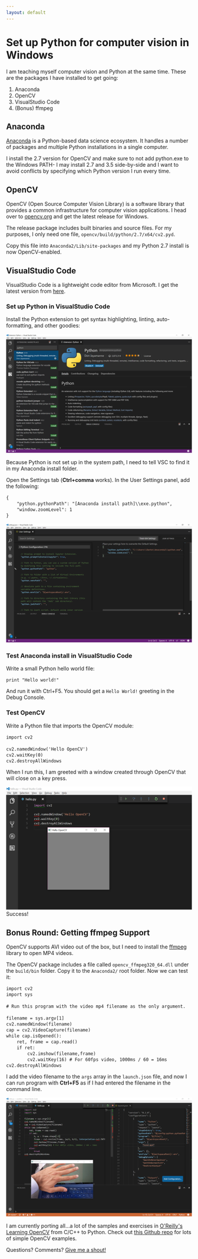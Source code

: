 ```yaml
---
layout: default
---
```


# Set up Python for computer vision in Windows

I am teaching myself computer vision and Python at the same time. These are the packages I have installed to get going:

1. Anaconda
2. OpenCV
3. VisualStudio Code
3. (Bonus) ffmpeg

## Anaconda

[Anaconda](https://www.continuum.io/downloads) is a Python-based data science ecosystem. It handles a number of packages and multiple Python installations in a single computer.

I install the 2.7 version for OpenCV and make sure to not add python.exe to the Windows PATH- I may install 2.7 and 3.5 side-by-side and I want to avoid conflicts by specifying which Python version I run every time.

## OpenCV

OpenCV (Open Source Computer Vision Library) is a software library that provides a common infrastructure for computer vision applications.
I head over to [opencv.org](https://www.opencv.org) and get the latest release for Windows. 

The release package includes built binaries and source files. For my purposes, I only need one file, `opencv/build/python/2.7/x64/cv2.pyd`.

Copy this file into `Anaconda2/Lib/site-packages` and my Python 2.7 install is now OpenCV-enabled. 

## VisualStudio Code

VisualStudio Code is a lightweight code editor from Microsoft. I get the latest version from [here](https://code.visualstudio.com/). 

### Set up Python in VisualStudio Code

Install the Python extension to get syntax highlighting, linting, auto-formatting, and other goodies:

![Python extension](/assets/img/07/01_VSC_PYTHON.PNG)

Because Python is not set up in the system path, I need to tell VSC to find it in my Anaconda install folder.

Open the Settings tab (**Ctrl+comma** works). In the User Settings panel, add the following:

```
{
    "python.pythonPath": "[Anaconda install path]\\exe.python",
    "window.zoomLevel": 1
}
```

![Python path](/assets/img/07/02_VSC_PATH.PNG)

### Test Anaconda install in VisualStudio Code

Write a small Python hello world file:

```
print "Hello world!"
```

And run it with Ctrl+F5. You should get a `Hello World!` greeting in the Debug Console.

### Test OpenCV

Write a Python file that imports the OpenCV module:

```
import cv2

cv2.namedWindow('Hello OpenCV')
cv2.waitKey(0)
cv2.destroyAllWindows
```

When I run this, I am greeted with a window created through OpenCV that will close on a key press. 

![OpenCV window](/assets/img/07/03_VSC_OPENCV.PNG)
Success!

## Bonus Round: Getting ffmpeg Support

OpenCV supports AVI video out of the box, but I need to install the [ffmpeg](https://www.ffmpeg.org/) library to open MP4 videos.

The OpenCV package includes a file called `opencv_ffmpeg320_64.dll` under the `build/bin` folder. Copy it to the `Anaconda2/` root folder. Now we can test it:

```
import cv2
import sys

# Run this program with the video mp4 filename as the only argument.

filename = sys.argv[1]
cv2.namedWindow(filename)
cap = cv2.VideoCapture(filename)
while cap.isOpened():
	ret, frame = cap.read()
	if ret:
		cv2.imshow(filename,frame)
		cv2.waitKey(16) # For 60fps video, 1000ms / 60 = 16ms
cv2.destroyAllWindows

```
I add the video filename to the `args` array in the `launch.json` file, and now I can run program with **Ctrl+F5** as if I had entered the filename in the command line.

![OpenCV with ffmpeg](/assets/img/07/04_OPENCV_FFMPEG.PNG)

I am currently porting all...a lot of the samples and exercises in [O'Reilly's Learning OpenCV](http://shop.oreilly.com/product/9780596516130.do) from C/C++ to Python. Check out [this Github repo](https://github.com/dasanchez/opencv_study) for lots of simple OpenCV examples.

Questions? Comments? [Give me a shout!](/about)
